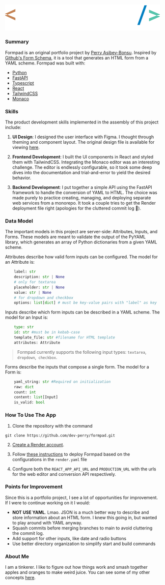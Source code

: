 ![alt Formpad Logo](web/public/logo.png)

### **Summary**
Formpad is an original portfolio project by [Perry Asibey-Bonsu](https://www.linkedin.com/in/pasibey/). Inspired by [Github's Form Schema](https://docs.github.com/en/communities/using-templates-to-encourage-useful-issues-and-pull-requests/syntax-for-githubs-form-schema), it is a tool that generates an HTML form from a YAML scheme. Formpad was built with:

- [Python](https://www.python.org/)
- [FastAPI](https://fastapi.tiangolo.com/)
- [Typescript](https://www.typescriptlang.org/)
- [React](https://reactjs.org/)
- [TailwindCSS](https://tailwindcss.com/)
- [Monaco](https://www.npmjs.com/package/@monaco-editor/react)

### **Skills** 
The product development skills implemented in the assembly of this project include:

1. **UI Design**: I designed the user interface with Figma. I thought through theming and component layout. The original design file is available for viewing [here](https://www.figma.com/file/fI7i2WiV68vs6eQgYcqY4x/Formpad-Design?node-id=1%3A2&t=KS7zkkPTXIpFiu2U-1).

2. **Frontend Development**: I built the UI components in React and styled them with TailwindCSS. Integrating the Monaco editor was an interesting challenge. The editor is endlessly configurable, so it took some deep dives into the documentation and trial-and-error to yield the desired behavior.

3. **Backend Development**: I put together a simple API using the FastAPI framework to handle the conversion of YAML to HTML. The choice was made purely to practice creating, managing, and deploying separate web services from a monorepo. It took a couple tries to get the Render deployment file right (apologies for the cluttered commit log 😬).

### **Data Model**
The important models in this project are server-side: Attributes, Inputs, and Forms. These models are meant to validate the output of the PyYAML library, which generates an array of Python dictionaries from a given YAML scheme.

Attributes describe how valid form inputs can be configured. The model for an Attribute is:

```python
    label: str
    description: str | None
    # only for textarea
    placeholder: str | None
    value: str | None
    # for dropdown and checkbox
    options: list[dict] # must be key-value pairs with "label" as key
```

Inputs describe which form inputs can be described in a YAML scheme. The model for an Input is:
```python
    type: str
    id: str #must be in kebab-case
    template_file: str #filename for HTML template
    attributes: Attribute
```

> Formpad currently supports the following input types: `textarea`, `dropdown`,` checkbox`.

Forms describe the inputs that compose a single form. The model for a Form is:
```python
    yaml_string: str #Required on initialization
    raw: dict
    count: int
    content: list[Input]
    is_valid: bool
```

### **How To Use The App**

1. Clone the repository with the command
```
git clone https://github.com/dev-perry/formpad.git 
```
2. [Create a Render account](https://render.com/).

3. Follow [these instructions](https://render.com/docs/infrastructure-as-code) to deploy Formpad based on the configurations in the `render.yaml` file

4. Configure both the `REACT_APP_API_URL` and `PRODUCTION_URL` with the urls for the web editor and conversion API respectively.

### **Points for Improvement**
Since this is a portfolio project, I see a lot of opportunities for improvement. If I were to continue working on it I would:

- **NOT USE YAML**. Lmao. JSON is a much better way to describe and store information about an HTML form. I knew this going in, but wanted to play around with YAML anyway.
- Squash commits before merging branches to main to avoid cluttering the commit log.
- Add support for other inputs, like date and radio buttons
- Use better directory organization to simplify start and build commands

### **About Me**
I am a tinkerer. I like to figure out how things work and smash together apples and oranges to make weird juice. You can see some of my other concepts [here](https://pabwota.com/).
